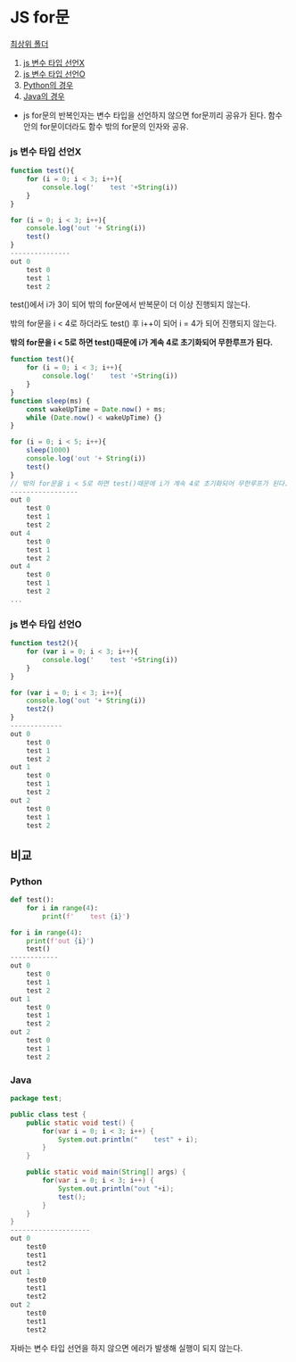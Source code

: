 # JS for문

[최상위 폴더](../../../README.md)

1. [js 변수 타입 선언X](#js-변수-타입-선언X)
2. [js 변수 타입 선언O](#js-변수-타입-선언O)
3. [Python의 경우](#Python)
4. [Java의 경우](#Java)

- js for문의 반복인자는 변수 타입을 선언하지 않으면 for문끼리 공유가 된다. 함수 안의 for문이더라도 함수 밖의 for문의 인자와 공유.

### js 변수 타입 선언X

```js
function test(){
    for (i = 0; i < 3; i++){
        console.log('    test '+String(i))
    }
}

for (i = 0; i < 3; i++){
    console.log('out '+ String(i))
    test()
}
---------------
out 0     
    test 0
    test 1
    test 2
```

test()에서 i가 3이 되어 밖의 for문에서 반복문이 더 이상 진행되지 않는다.

밖의 for문을 i < 4로 하더라도 test() 후 i++이 되어 i = 4가 되어 진행되지 않는다.

**밖의 for문을 i < 5로 하면 test()때문에 i가 계속 4로 초기화되어 무한루프가 된다.**

```js
function test(){
    for (i = 0; i < 3; i++){
        console.log('    test '+String(i))
    }
}
function sleep(ms) {
    const wakeUpTime = Date.now() + ms;
    while (Date.now() < wakeUpTime) {}
}

for (i = 0; i < 5; i++){
    sleep(1000)
    console.log('out '+ String(i))
    test()
}
// 밖의 for문을 i < 5로 하면 test()때문에 i가 계속 4로 초기화되어 무한루프가 된다.
-----------------
out 0
    test 0
    test 1
    test 2
out 4
    test 0
    test 1
    test 2
out 4
    test 0
    test 1
    test 2
...
```



### js 변수 타입 선언O

```js
function test2(){
    for (var i = 0; i < 3; i++){
        console.log('    test '+String(i))
    }
}

for (var i = 0; i < 3; i++){
    console.log('out '+ String(i))
    test2()
}
-------------
out 0
    test 0
    test 1
    test 2
out 1
    test 0
    test 1
    test 2
out 2
    test 0
    test 1
    test 2
```



## 비교

### Python

```python
def test():
    for i in range(4):
        print(f'    test {i}')

for i in range(4):
    print(f'out {i}')
    test()
------------
out 0
    test 0
    test 1
    test 2
out 1
    test 0
    test 1
    test 2
out 2
    test 0
    test 1
    test 2
```



### Java

```java
package test;

public class test {
	public static void test() {
		for(var i = 0; i < 3; i++) {
			System.out.println("    test" + i);
		}		
	}

	public static void main(String[] args) {
		for(var i = 0; i < 3; i++) {
			System.out.println("out "+i);
			test();
		}
	}
}
--------------------
out 0
    test0
    test1
    test2
out 1
    test0
    test1
    test2
out 2
    test0
    test1
    test2
```

자바는 변수 타입 선언을 하지 않으면 에러가 발생해 실행이 되지 않는다.